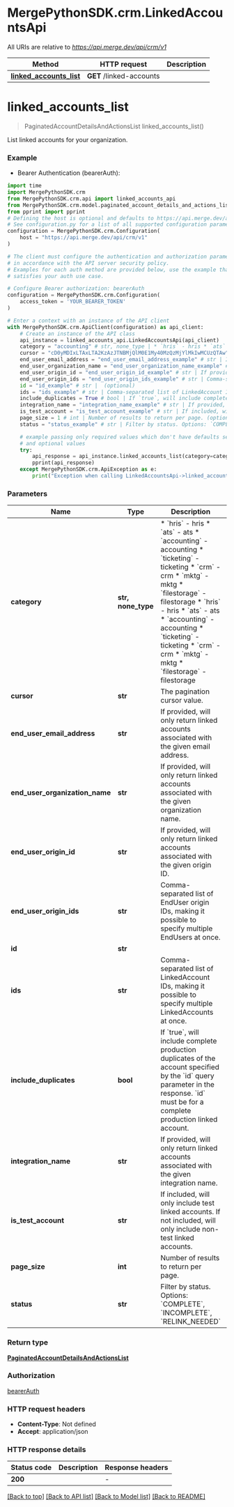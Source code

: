 # MergePythonSDK.crm.LinkedAccountsApi

All URIs are relative to *https://api.merge.dev/api/crm/v1*

Method | HTTP request | Description
------------- | ------------- | -------------
[**linked_accounts_list**](LinkedAccountsApi.md#linked_accounts_list) | **GET** /linked-accounts | 


# **linked_accounts_list**
> PaginatedAccountDetailsAndActionsList linked_accounts_list()



List linked accounts for your organization.

### Example

* Bearer Authentication (bearerAuth):

```python
import time
import MergePythonSDK.crm
from MergePythonSDK.crm.api import linked_accounts_api
from MergePythonSDK.crm.model.paginated_account_details_and_actions_list import PaginatedAccountDetailsAndActionsList
from pprint import pprint
# Defining the host is optional and defaults to https://api.merge.dev/api/crm/v1
# See configuration.py for a list of all supported configuration parameters.
configuration = MergePythonSDK.crm.Configuration(
    host = "https://api.merge.dev/api/crm/v1"
)

# The client must configure the authentication and authorization parameters
# in accordance with the API server security policy.
# Examples for each auth method are provided below, use the example that
# satisfies your auth use case.

# Configure Bearer authorization: bearerAuth
configuration = MergePythonSDK.crm.Configuration(
    access_token = 'YOUR_BEARER_TOKEN'
)

# Enter a context with an instance of the API client
with MergePythonSDK.crm.ApiClient(configuration) as api_client:
    # Create an instance of the API class
    api_instance = linked_accounts_api.LinkedAccountsApi(api_client)
    category = "accounting" # str, none_type | * `hris` - hris * `ats` - ats * `accounting` - accounting * `ticketing` - ticketing * `crm` - crm * `mktg` - mktg * `filestorage` - filestorage  * `hris` - hris * `ats` - ats * `accounting` - accounting * `ticketing` - ticketing * `crm` - crm * `mktg` - mktg * `filestorage` - filestorage (optional)
    cursor = "cD0yMDIxLTAxLTA2KzAzJTNBMjQlM0E1My40MzQzMjYlMkIwMCUzQTAw" # str | The pagination cursor value. (optional)
    end_user_email_address = "end_user_email_address_example" # str | If provided, will only return linked accounts associated with the given email address. (optional)
    end_user_organization_name = "end_user_organization_name_example" # str | If provided, will only return linked accounts associated with the given organization name. (optional)
    end_user_origin_id = "end_user_origin_id_example" # str | If provided, will only return linked accounts associated with the given origin ID. (optional)
    end_user_origin_ids = "end_user_origin_ids_example" # str | Comma-separated list of EndUser origin IDs, making it possible to specify multiple EndUsers at once. (optional)
    id = "id_example" # str |  (optional)
    ids = "ids_example" # str | Comma-separated list of LinkedAccount IDs, making it possible to specify multiple LinkedAccounts at once. (optional)
    include_duplicates = True # bool | If `true`, will include complete production duplicates of the account specified by the `id` query parameter in the response. `id` must be for a complete production linked account. (optional)
    integration_name = "integration_name_example" # str | If provided, will only return linked accounts associated with the given integration name. (optional)
    is_test_account = "is_test_account_example" # str | If included, will only include test linked accounts. If not included, will only include non-test linked accounts. (optional)
    page_size = 1 # int | Number of results to return per page. (optional)
    status = "status_example" # str | Filter by status. Options: `COMPLETE`, `INCOMPLETE`, `RELINK_NEEDED` (optional)

    # example passing only required values which don't have defaults set
    # and optional values
    try:
        api_response = api_instance.linked_accounts_list(category=category, cursor=cursor, end_user_email_address=end_user_email_address, end_user_organization_name=end_user_organization_name, end_user_origin_id=end_user_origin_id, end_user_origin_ids=end_user_origin_ids, id=id, ids=ids, include_duplicates=include_duplicates, integration_name=integration_name, is_test_account=is_test_account, page_size=page_size, status=status)
        pprint(api_response)
    except MergePythonSDK.crm.ApiException as e:
        print("Exception when calling LinkedAccountsApi->linked_accounts_list: %s\n" % e)
```


### Parameters

Name | Type | Description  | Notes
------------- | ------------- | ------------- | -------------
 **category** | **str, none_type**| * &#x60;hris&#x60; - hris * &#x60;ats&#x60; - ats * &#x60;accounting&#x60; - accounting * &#x60;ticketing&#x60; - ticketing * &#x60;crm&#x60; - crm * &#x60;mktg&#x60; - mktg * &#x60;filestorage&#x60; - filestorage  * &#x60;hris&#x60; - hris * &#x60;ats&#x60; - ats * &#x60;accounting&#x60; - accounting * &#x60;ticketing&#x60; - ticketing * &#x60;crm&#x60; - crm * &#x60;mktg&#x60; - mktg * &#x60;filestorage&#x60; - filestorage | [optional]
 **cursor** | **str**| The pagination cursor value. | [optional]
 **end_user_email_address** | **str**| If provided, will only return linked accounts associated with the given email address. | [optional]
 **end_user_organization_name** | **str**| If provided, will only return linked accounts associated with the given organization name. | [optional]
 **end_user_origin_id** | **str**| If provided, will only return linked accounts associated with the given origin ID. | [optional]
 **end_user_origin_ids** | **str**| Comma-separated list of EndUser origin IDs, making it possible to specify multiple EndUsers at once. | [optional]
 **id** | **str**|  | [optional]
 **ids** | **str**| Comma-separated list of LinkedAccount IDs, making it possible to specify multiple LinkedAccounts at once. | [optional]
 **include_duplicates** | **bool**| If &#x60;true&#x60;, will include complete production duplicates of the account specified by the &#x60;id&#x60; query parameter in the response. &#x60;id&#x60; must be for a complete production linked account. | [optional]
 **integration_name** | **str**| If provided, will only return linked accounts associated with the given integration name. | [optional]
 **is_test_account** | **str**| If included, will only include test linked accounts. If not included, will only include non-test linked accounts. | [optional]
 **page_size** | **int**| Number of results to return per page. | [optional]
 **status** | **str**| Filter by status. Options: &#x60;COMPLETE&#x60;, &#x60;INCOMPLETE&#x60;, &#x60;RELINK_NEEDED&#x60; | [optional]

### Return type

[**PaginatedAccountDetailsAndActionsList**](PaginatedAccountDetailsAndActionsList.md)

### Authorization

[bearerAuth](../README.md#bearerAuth)

### HTTP request headers

 - **Content-Type**: Not defined
 - **Accept**: application/json


### HTTP response details

| Status code | Description | Response headers |
|-------------|-------------|------------------|
**200** |  |  -  |

[[Back to top]](#) [[Back to API list]](../README.md#documentation-for-api-endpoints) [[Back to Model list]](../README.md#documentation-for-models) [[Back to README]](../README.md)

